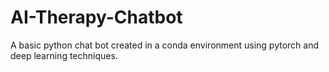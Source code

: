 # AI-Therapy-Chatbot
A basic python chat bot created in a conda environment using pytorch and deep learning techniques.
